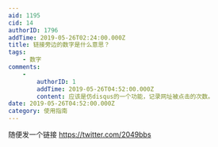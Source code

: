 ```yaml
---
aid: 1195
cid: 14
authorID: 1796
addTime: 2019-05-26T02:24:00.000Z
title: 链接旁边的数字是什么意思？
tags:
    - 数字
comments:
    -
        authorID: 1
        addTime: 2019-05-26T04:52:00.000Z
        content: 应该是仿disqus的一个功能，记录网址被点击的次数。
date: 2019-05-26T04:52:00.000Z
category: 使用指南
---
```


随便发一个链接 https://twitter.com/2049bbs
